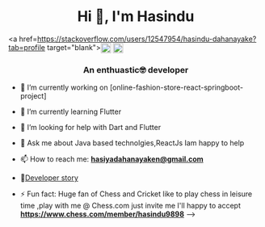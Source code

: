 <h1 align="center">Hi 👋, I'm Hasindu</h1>

<a href=https://stackoverflow.com/users/12547954/hasindu-dahanayake?tab=profile target="blank"><img align="center" src=https://cdn.jsdelivr.net/npm/simple-icons@3.0.1/icons/stackoverflow.svg alt="Hasindu1" height="20" width="20" /></a>
<a href=https://meta.stackexchange.com/users/751179/hasindu-dahanayake target="blank"><img align="center" src=https://cdn.jsdelivr.net/npm/simple-icons@3.0.1/icons/stackexchange.svg alt="Hasindu1" height="20" width="20" /></a>

<h3 align="center">An enthuastic🤓 developer </h3>


- 🔭 I’m currently working on [online-fashion-store-react-springboot-project]

- 🌱 I’m currently learning Flutter

- 🤔 I’m looking for help with Dart and Flutter

- 💬 Ask me about Java based technolgies,ReactJs Iam happy to help

- 📫 How to reach me: **hasiyadahanayaken@gmail.com**

- 📝[Developer story](https://stackoverflow.com/story/hasindudahanayake)

- ⚡ Fun fact: Huge fan of Chess and Cricket like to play chess in leisure time ,play with me @ Chess.com just invite me I'll happy to accept **https://www.chess.com/member/hasindu9898**
-->


